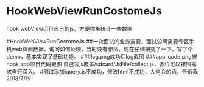 # HookWebViewRunCostomeJs
hook webView运行自己的js，方便你来统计一些数据

#HookWebViewRunCostomeJs
##一次面试的业务需要，面试公司需要专区手机web页面数据，询问如何处理，当时没有想法，现在仔细研究了一下，写了个demo，基本实现了基础功能。
###log.png成功后log截图
###app_code.png被hook app项目代码截图
自己写js覆盖/sdcard/JsFile/collect.js，各位可以按照需求自行深入。
#测试添加jquery.js不成功，修改html不成功，大佬会的话，告诉我
2018/7/19
